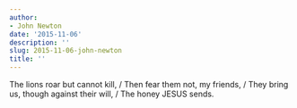 ```yaml
---
author:
- John Newton
date: '2015-11-06'
description: ''
slug: 2015-11-06-john-newton
title: ''
---
```

The lions roar but cannot kill, / Then fear them not, my friends, / They bring us, though against their will, / The honey JESUS sends.



